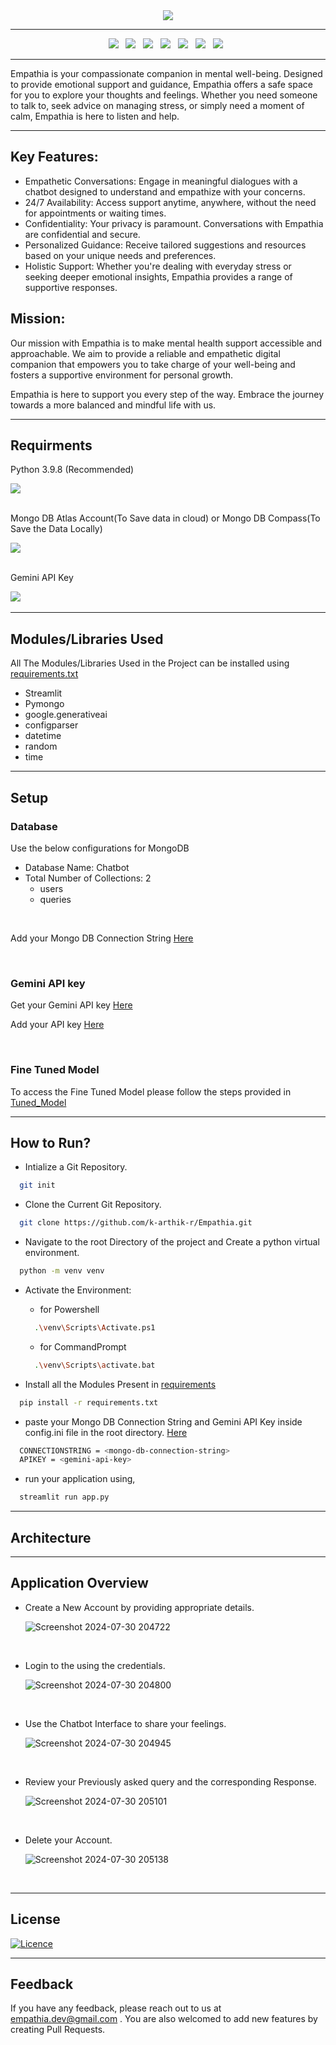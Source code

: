 <div align="center">
<image src="https://github.com/user-attachments/assets/99bdd6b4-57f9-42a8-a1c5-75e51fdabe49"/>
</div>


-----------------------------

<div align="center">
  <a><img src="https://custom-icon-badges.demolab.com/badge/Streamlit-000000?style=for-the-badge&logo=streamlit"></a> &nbsp;
  <a><img src="https://custom-icon-badges.demolab.com/badge/Gemini-FFFFFF?style=for-the-badge&logo=gemini"></a> &nbsp;
  <a><img src="https://img.shields.io/badge/python-3670A0?style=for-the-badge&logo=python&logoColor=ffdd54"></a> &nbsp;
  <a><img src="https://img.shields.io/badge/MongoDB_Atlas-%234ea94b.svg?style=for-the-badge&logo=mongodb&logoColor=white"></a> &nbsp;
  <a><img src="https://img.shields.io/badge/google colab-F9AB00?style=for-the-badge&logo=googlecolab&logoColor=white"></a> &nbsp;
  <a><img src="https://img.shields.io/badge/GoogleCloud-%234285F4.svg?style=for-the-badge&logo=google-cloud&logoColor=white"></a> &nbsp;
  <a><img src="https://custom-icon-badges.demolab.com/badge/Huggingface-FF9D00?style=for-the-badge&logo=huggingface-logo"></a> &nbsp;

</div>

---------------------

Empathia is your compassionate companion in mental well-being. Designed to provide emotional support and guidance, Empathia offers a safe space for you to explore your thoughts and feelings. Whether you need someone to talk to, seek advice on managing stress, or simply need a moment of calm, Empathia is here to listen and help.

 -------------------
## Key Features:
- Empathetic Conversations: Engage in meaningful dialogues with a chatbot designed to understand and empathize with your concerns.
- 24/7 Availability: Access support anytime, anywhere, without the need for appointments or waiting times.
- Confidentiality: Your privacy is paramount. Conversations with Empathia are confidential and secure.
- Personalized Guidance: Receive tailored suggestions and resources based on your unique needs and preferences.
- Holistic Support: Whether you're dealing with everyday stress or seeking deeper emotional insights, Empathia provides a range of supportive responses.

## Mission:
Our mission with Empathia is to make mental health support accessible and approachable. We aim to provide a reliable and empathetic digital companion that empowers you to take charge of your well-being and fosters a supportive environment for personal growth.

Empathia is here to support you every step of the way. Embrace the journey towards a more balanced and mindful life with us.

--------------------------
## Requirments
Python 3.9.8 (Recommended) 

<a href="https://www.python.org/downloads/release/python-398/" alt="python">
        <img src="https://img.shields.io/badge/python-3670A0?style=for-the-badge&logo=python&logoColor=ffdd54" /></a>

<br>
<br>

Mongo DB Atlas Account(To Save data in cloud) or Mongo DB Compass(To Save the Data Locally)

<a href="https://www.mongodb.com/" alt="mongo">
      <img src="https://img.shields.io/badge/MongoDB_Atlas-%234ea94b.svg?style=for-the-badge&logo=mongodb&logoColor=white"></a>
        
<br>
<br>

Gemini API Key

<a href="https://ai.google.dev/gemini-api/docs/api-key" alt="Gemini API key">
      <img src="https://custom-icon-badges.demolab.com/badge/Gemini-FFFFFF?style=for-the-badge&logo=gemini"></a> &nbsp;

--------------------
## Modules/Libraries Used

All The Modules/Libraries Used in the Project can be installed using [requirements.txt](requirements.txt)

- Streamlit
- Pymongo
- google.generativeai
- configparser 
- datetime 
- random
- time

--------------------
## Setup

### Database
Use the below configurations for MongoDB
<br>
- Database Name: Chatbot
- Total Number of Collections: 2
    - users
    - queries

<br>

Add your Mongo DB Connection String [Here](config.ini)

<br>

### Gemini API key
Get your Gemini API key [Here](https://ai.google.dev/gemini-api/docs/api-key)
<br>

Add your API key [Here](config.ini)

<br>

### Fine Tuned Model

To access the Fine Tuned Model please follow the steps provided in [Tuned_Model](Tuned_Model)


--------------------------
## How to Run?

- Intialize a Git Repository.

  
``` bash
  git init
```

- Clone the Current Git Repository.
  
```bash
  git clone https://github.com/k-arthik-r/Empathia.git
```

- Navigate to the root Directory of the project and Create a python virtual environment.
  
```bash
  python -m venv venv

```
- Activate the Environment:

  - for Powershell

  ```bash
    .\venv\Scripts\Activate.ps1
  ```
  - for CommandPrompt

  ```bash
    .\venv\Scripts\activate.bat
  ```

- Install all the Modules Present in [requirements](requirements.txt)
  
```bash
  pip install -r requirements.txt
```

- paste your Mongo DB Connection String and Gemini API Key inside config.ini file in the root directory. [Here](config.ini)

```bash
  CONNECTIONSTRING = <mongo-db-connection-string>
  APIKEY = <gemini-api-key>
```

- run your application using,
  
```bash
  streamlit run app.py
```



-------------------------
## Architecture





-------------------------

## Application Overview

- Create a New Account by providing appropriate details.
  
  ![Screenshot 2024-07-30 204722](https://github.com/user-attachments/assets/852bc1c6-90ff-4cb1-a0cb-df0a3f332f02)

<br>


- Login to the using the credentials.
  
  ![Screenshot 2024-07-30 204800](https://github.com/user-attachments/assets/53333689-bb40-4d13-b29b-f1ebcc46db92)

<br>

- Use the Chatbot Interface to share your feelings.
  
  ![Screenshot 2024-07-30 204945](https://github.com/user-attachments/assets/9138f634-2ef2-4474-be63-d7cb35da9720)

<br>

- Review your Previously asked query and the corresponding Response.
  
  ![Screenshot 2024-07-30 205101](https://github.com/user-attachments/assets/6c7eb697-06e9-4662-93d7-7fce35a48938)

<br>

- Delete your Account.
  
  ![Screenshot 2024-07-30 205138](https://github.com/user-attachments/assets/766c97ca-98e1-462b-ba30-9c7b17fd040f)

  <br>
  
----------------------------



## License

[![Licence](https://img.shields.io/github/license/Ileriayo/markdown-badges?style=for-the-badge)](./LICENSE)

----------------------------


## Feedback

If you have any feedback, please reach out to us at empathia.dev@gmail.com .
You are also welcomed to add new features by creating Pull Requests.
